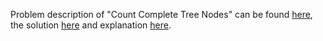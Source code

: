 Problem description of "Count Complete Tree Nodes" can be found [here](https://leetcode.com/problems/count-complete-tree-nodes/), 
the solution [here](https://github.com/aurimas13/Solutions-To-Problems/blob/main/LeetCode/Python%20Solutions/Count%20Complete%20Tree%20Nodes/count.py)
and explanation [here](https://leetcode.com/problems/count-complete-tree-nodes/solutions/3092364/python-solution-beats-99/).

